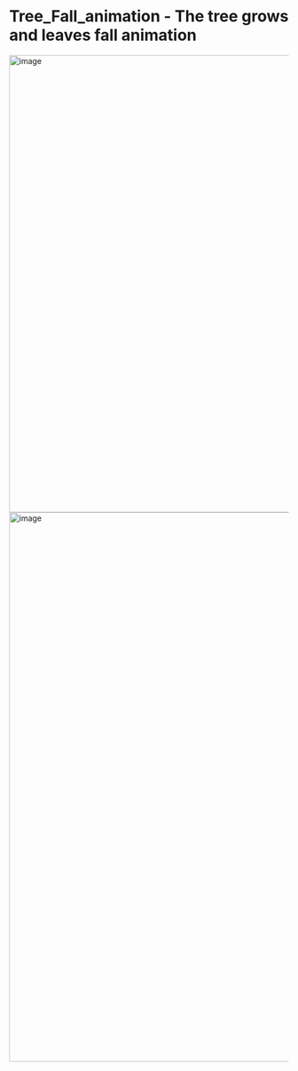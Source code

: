 # Tree_Fall_animation - The tree grows and leaves fall animation
<img width="823" alt="image" src="https://user-images.githubusercontent.com/39241187/194425057-f41460d9-14d1-4390-84c3-d098570da30e.png">
<img width="989" alt="image" src="https://user-images.githubusercontent.com/39241187/194425121-c3d0ad91-d1bb-43f6-8f26-a7e89a4a6b21.png">

